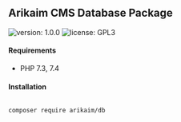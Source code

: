 ## Arikaim CMS Database Package
![version: 1.0.0](https://img.shields.io/github/release/arikaim/db.svg)
![license: GPL3](https://img.shields.io/badge/License-GPLv3-blue.svg)
     

     
#### Requirements 
  * PHP 7.3, 7.4


#### Installation

```sh

composer require arikaim/db

```

